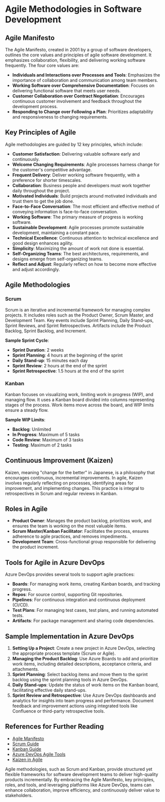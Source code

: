 # Agile Methodologies in Software Development

## Agile Manifesto

The Agile Manifesto, created in 2001 by a group of software developers, outlines the core values and principles of agile software development. It emphasizes collaboration, flexibility, and delivering working software frequently. The four core values are:

- **Individuals and Interactions over Processes and Tools**: Emphasizes the importance of collaboration and communication among team members.
- **Working Software over Comprehensive Documentation**: Focuses on delivering functional software that meets user needs.
- **Customer Collaboration over Contract Negotiation**: Encourages continuous customer involvement and feedback throughout the development process.
- **Responding to Change over Following a Plan**: Prioritizes adaptability and responsiveness to changing requirements.

## Key Principles of Agile

Agile methodologies are guided by 12 key principles, which include:

- **Customer Satisfaction**: Delivering valuable software early and continuously.
- **Welcome Changing Requirements**: Agile processes harness change for the customer's competitive advantage.
- **Frequent Delivery**: Deliver working software frequently, with a preference for shorter timescales.
- **Collaboration**: Business people and developers must work together daily throughout the project.
- **Motivated Individuals**: Build projects around motivated individuals and trust them to get the job done.
- **Face-to-Face Conversation**: The most efficient and effective method of conveying information is face-to-face conversation.
- **Working Software**: The primary measure of progress is working software.
- **Sustainable Development**: Agile processes promote sustainable development, maintaining a constant pace.
- **Technical Excellence**: Continuous attention to technical excellence and good design enhances agility.
- **Simplicity**: Maximizing the amount of work not done is essential.
- **Self-Organizing Teams**: The best architectures, requirements, and designs emerge from self-organizing teams.
- **Reflect and Adjust**: Regularly reflect on how to become more effective and adjust accordingly.

## Agile Methodologies

### Scrum

Scrum is an iterative and incremental framework for managing complex projects. It includes roles such as the Product Owner, Scrum Master, and Development Team. Key events include Sprint Planning, Daily Stand-ups, Sprint Reviews, and Sprint Retrospectives. Artifacts include the Product Backlog, Sprint Backlog, and Increment.

**Sample Sprint Cycle**:
- **Sprint Duration**: 2 weeks
- **Sprint Planning**: 4 hours at the beginning of the sprint
- **Daily Stand-up**: 15 minutes each day
- **Sprint Review**: 2 hours at the end of the sprint
- **Sprint Retrospective**: 1.5 hours at the end of the sprint

### Kanban

Kanban focuses on visualizing work, limiting work in progress (WIP), and managing flow. It uses a Kanban board divided into columns representing stages of the process. Work items move across the board, and WIP limits ensure a steady flow.

**Sample WIP Limits**:
- **Backlog**: Unlimited
- **In Progress**: Maximum of 5 tasks
- **Code Review**: Maximum of 3 tasks
- **Testing**: Maximum of 2 tasks

## Continuous Improvement (Kaizen)

Kaizen, meaning "change for the better" in Japanese, is a philosophy that encourages continuous, incremental improvements. In agile, Kaizen involves regularly reflecting on processes, identifying areas for improvement, and implementing changes. This practice is integral to retrospectives in Scrum and regular reviews in Kanban.

## Roles in Agile

- **Product Owner**: Manages the product backlog, prioritizes work, and ensures the team is working on the most valuable items.
- **Scrum Master/Kanban Facilitator**: Facilitates the process, ensures adherence to agile practices, and removes impediments.
- **Development Team**: Cross-functional group responsible for delivering the product increment.

## Tools for Agile in Azure DevOps

Azure DevOps provides several tools to support agile practices:

- **Boards**: For managing work items, creating Kanban boards, and tracking progress.
- **Repos**: For source control, supporting Git repositories.
- **Pipelines**: For continuous integration and continuous deployment (CI/CD).
- **Test Plans**: For managing test cases, test plans, and running automated tests.
- **Artifacts**: For package management and sharing code dependencies.

## Sample Implementation in Azure DevOps

1. **Setting Up a Project**: Create a new project in Azure DevOps, selecting the appropriate process template (Scrum or Agile).
2. **Managing the Product Backlog**: Use Azure Boards to add and prioritize work items, including detailed descriptions, acceptance criteria, and attachments.
3. **Sprint Planning**: Select backlog items and move them to the sprint backlog using the sprint planning tools in Azure DevOps.
4. **Daily Stand-ups**: Update the status of work items on the Kanban board, facilitating effective daily stand-ups.
5. **Sprint Review and Retrospective**: Use Azure DevOps dashboards and analytics for insights into team progress and performance. Document feedback and improvement actions using integrated tools like Confluence or third-party retrospective tools.

## References for Further Reading

- [Agile Manifesto](https://agilemanifesto.org/)
- [Scrum Guide](https://scrumguides.org/scrum-guide.html)
- [Kanban Guide](https://kanban.university/)
- [Azure DevOps Agile Tools](https://docs.microsoft.com/en-us/azure/devops/boards/get-started/what-is-azure-boards?view=azure-devops)
- [Kaizen in Agile](https://www.scaledagileframework.com/kaizen/)

Agile methodologies, such as Scrum and Kanban, provide structured yet flexible frameworks for software development teams to deliver high-quality products incrementally. By embracing the Agile Manifesto, key principles, roles, and tools, and leveraging platforms like Azure DevOps, teams can enhance collaboration, improve efficiency, and continuously deliver value to stakeholders.